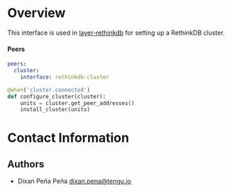 # Overview

This interface is used in [layer-rethinkdb](https://github.com/tengu-team/layer-rethinkdb) for setting up a RethinkDB cluster.

#### Peers

```yaml
peers:
  cluster:
    interface: rethinkdb-cluster
```

```python
@when('cluster.connected')
def configure_cluster(cluster):
    units = cluster.get_peer_addresses()
    install_cluster(units)
```

# Contact Information

## Authors

 - Dixan Peña Peña <dixan.pena@tengu.io>
